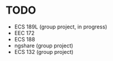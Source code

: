 # TODO
* ECS 189L (group project, in progress)
* EEC 172
* ECS 188
* ngshare (group project)
* ECS 132 (group project)
